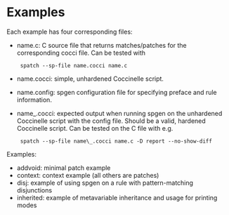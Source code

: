 Examples
==============

Each example has four corresponding files:

 - name.c: C source file that returns matches/patches for the corresponding cocci file. Can be tested with

    	spatch --sp-file name.cocci name.c

 - name.cocci: simple, unhardened Coccinelle script.
 - name.config: spgen configuration file for specifying preface and rule information.
 - name_.cocci: expected output when running spgen on the unhardened Coccinelle script with the config file. Should be a valid, hardened Coccinelle script. Can be tested on the C file with e.g.

    	spatch --sp-file name\_.cocci name.c -D report --no-show-diff

Examples:

 - addvoid: minimal patch example
 - context: context example (all others are patches)
 - disj: example of using spgen on a rule with pattern-matching disjunctions
 - inherited: example of metavariable inheritance and usage for printing modes
